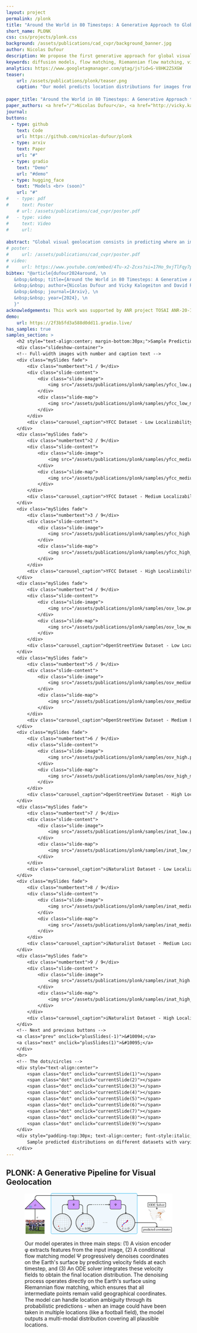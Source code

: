 ```yaml
---
layout: project
permalink: /plonk
title: "Around the World in 80 Timesteps: A Generative Approach to Global Visual Geolocation"
short_name: PLONK
css: css/projects/plonk.css
background: /assets/publications/cad_cvpr/background_banner.jpg
author: Nicolas Dufour
description: We propose the first generative approach for global visual geolocation that predicts where an image was captured on Earth. Our model achieves state-of-the-art performance on major benchmarks while handling location ambiguity through probabilistic predictions. The denoising process operates directly on the Earth's surface using Riemannian flow matching.
keywords: diffusion models, flow matching, Riemannian flow matching, visual geolocation, global visual geolocation, generative models, PLONK
analytics: https://www.googletagmanager.com/gtag/js?id=G-V8HK2ZSXGW
teaser:
    url: /assets/publications/plonk/teaser.png
    caption: "Our model predicts location distributions for images from three major visual geolocation datasets: iNat-21 (wildlife), YFCC-100M (natural images), and OSV-5M (street-view). The model can handle varying levels of location ambiguity by outputting appropriate probability distributions."

paper_title: "Around the World in 80 Timesteps: A Generative Approach to Global Visual Geolocation"
paper_authors: <a href="/">Nicolas Dufour</a>, <a href="http://vicky.kalogeiton.info/">Vicky Kalogeiton</a>, <a href="https://davidpicard.github.io/">David Picard</a>, <a href="https://loiclandrieu.com/">Loic Landrieu</a>
journal:
buttons:
  - type: github
    text: Code
    url: https://github.com/nicolas-dufour/plonk
  - type: arxiv
    text: Paper
    url: "#"
  - type: gradio
    text: "Demo"
    url: "#demo"
  - type: hugging_face
    text: "Models <br> (soon)"
    url: "#"
#   - type: pdf
#     text: Poster
    # url: /assets/publications/cad_cvpr/poster.pdf
#   - type: video
#     text: Video
#     url: 

abstract: "Global visual geolocation consists in predicting where an image was captured anywhere on Earth. Since not all images can be localized with the same precision, this task inherently involves a degree of ambiguity. However, existing approaches are deterministic and overlook this aspect. In this paper, we propose the first generative approach for visual geolocation based on diffusion and flow matching, and an extension to Riemannian flow matching, where the denoising process operates directly on the Earth's surface. Our model achieves state-of-the-art performance on three visual geolocation benchmarks: OpenStreetView-5M, YFCC-100M, and iNat21. In addition, we introduce the task of probabilistic visual geolocation, where the model predicts a probability distribution over all possible locations instead of a single point. We implement new metrics and baselines for this task, demonstrating the advantages of our generative approach."
# poster: 
#     url: /assets/publications/cad_cvpr/poster.pdf
# video: 
#     url: https://www.youtube.com/embed/4Tu-x2-Zcxs?si=17Ho_9xjTlFqy7pm
bibtex: "@article{dufour2024around, \n
   &nbsp;&nbsp; title={Around the World in 80 Timesteps: A Generative Approach to Global Visual Geolocation}, \n
   &nbsp;&nbsp; author={Nicolas Dufour and Vicky Kalogeiton and David Picard and Loic Landrieu}, \n
   &nbsp;&nbsp; journal={Arxiv}, \n
   &nbsp;&nbsp; year={2024}, \n
   }"
acknowledgements: This work was supported by ANR project TOSAI ANR-20-IADJ-0009, and was granted access to the HPC resources of IDRIS under the allocation 2024-AD011015664 made by GENCI. We would like to thank Julie Mordacq for proofreading the paper.
demo:
    url: https://2f3b5fd3a588d0dd11.gradio.live/
has_samples: true
samples_section: >
    <h2 style="text-align:center; margin-bottom:30px;">Sample Predictions</h2>
    <div class="slideshow-container">
    <!-- Full-width images with number and caption text -->
    <div class="mySlides fade">
        <div class="numbertext">1 / 9</div>
        <div class="slide-content">
            <div class="slide-image">
                <img src="/assets/publications/plonk/samples/yfcc_low.png" alt="Input image">
            </div>
            <div class="slide-map">
                <img src="/assets/publications/plonk/samples/yfcc_low_map.png" alt="Predicted map">
            </div>
        </div>
        <div class="carousel_caption">YFCC Dataset - Low Localizability</div>
    </div>
    <div class="mySlides fade">
        <div class="numbertext">2 / 9</div>
        <div class="slide-content">
            <div class="slide-image">
                <img src="/assets/publications/plonk/samples/yfcc_medium.png" alt="Input image">
            </div>
            <div class="slide-map">
                <img src="/assets/publications/plonk/samples/yfcc_medium_map.png" alt="Predicted map">
            </div>
        </div>
        <div class="carousel_caption">YFCC Dataset - Medium Localizability</div>
    </div>
    <div class="mySlides fade">
        <div class="numbertext">3 / 9</div>
        <div class="slide-content">
            <div class="slide-image">
                <img src="/assets/publications/plonk/samples/yfcc_high.png" alt="Input image">
            </div>
            <div class="slide-map">
                <img src="/assets/publications/plonk/samples/yfcc_high_map.png" alt="Predicted map">
            </div>
        </div>
        <div class="carousel_caption">YFCC Dataset - High Localizability</div>
    </div>
    <div class="mySlides fade">
        <div class="numbertext">4 / 9</div>
        <div class="slide-content">
            <div class="slide-image">
                <img src="/assets/publications/plonk/samples/osv_low.png" alt="Input image">
            </div>
            <div class="slide-map">
                <img src="/assets/publications/plonk/samples/osv_low_map.png" alt="Predicted map">
            </div>
        </div>
        <div class="carousel_caption">OpenStreetView Dataset - Low Localizability</div>
    </div>
    <div class="mySlides fade">
        <div class="numbertext">5 / 9</div>
        <div class="slide-content">
            <div class="slide-image">
                <img src="/assets/publications/plonk/samples/osv_medium.png" alt="Input image">
            </div>
            <div class="slide-map">
                <img src="/assets/publications/plonk/samples/osv_medium_map.png" alt="Predicted map">
            </div>
        </div>
        <div class="carousel_caption">OpenStreetView Dataset - Medium Localizability</div>
    </div>
    <div class="mySlides fade">
        <div class="numbertext">6 / 9</div>
        <div class="slide-content">
            <div class="slide-image">
                <img src="/assets/publications/plonk/samples/osv_high.png" alt="Input image">
            </div>
            <div class="slide-map">
                <img src="/assets/publications/plonk/samples/osv_high_map.png" alt="Predicted map">
            </div>
        </div>
        <div class="carousel_caption">OpenStreetView Dataset - High Localizability</div>
    </div>
    <div class="mySlides fade">
        <div class="numbertext">7 / 9</div>
        <div class="slide-content">
            <div class="slide-image">
                <img src="/assets/publications/plonk/samples/inat_low.png" alt="Input image">
            </div>
            <div class="slide-map">
                <img src="/assets/publications/plonk/samples/inat_low_map.png" alt="Predicted map">
            </div>
        </div>
        <div class="carousel_caption">iNaturalist Dataset - Low Localizability</div>
    </div>
    <div class="mySlides fade">
        <div class="numbertext">8 / 9</div>
        <div class="slide-content">
            <div class="slide-image">
                <img src="/assets/publications/plonk/samples/inat_medium.png" alt="Input image">
            </div>
            <div class="slide-map">
                <img src="/assets/publications/plonk/samples/inat_medium_map.png" alt="Predicted map">
            </div>
        </div>
        <div class="carousel_caption">iNaturalist Dataset - Medium Localizability</div>
    </div>
    <div class="mySlides fade">
        <div class="numbertext">9 / 9</div>
        <div class="slide-content">
            <div class="slide-image">
                <img src="/assets/publications/plonk/samples/inat_high.png" alt="Input image">
            </div>
            <div class="slide-map">
                <img src="/assets/publications/plonk/samples/inat_high_map.png" alt="Predicted map">
            </div>
        </div>
        <div class="carousel_caption">iNaturalist Dataset - High Localizability</div>
    </div>
    <!-- Next and previous buttons -->
    <a class="prev" onclick="plusSlides(-1)">&#10094;</a>
    <a class="next" onclick="plusSlides(1)">&#10095;</a>
    </div>
    <br>
    <!-- The dots/circles -->
    <div style="text-align:center">
        <span class="dot" onclick="currentSlide(1)"></span>
        <span class="dot" onclick="currentSlide(2)"></span>
        <span class="dot" onclick="currentSlide(3)"></span>
        <span class="dot" onclick="currentSlide(4)"></span>
        <span class="dot" onclick="currentSlide(5)"></span>
        <span class="dot" onclick="currentSlide(6)"></span>
        <span class="dot" onclick="currentSlide(7)"></span>
        <span class="dot" onclick="currentSlide(8)"></span>
        <span class="dot" onclick="currentSlide(9)"></span>
    </div>
    <div style="padding-top:30px; text-align:center; font-style:italic;">
        Sample predicted distributions on different datasets with varying levels of localizability.
    </div>
---
```

<div class="section">
    <h2>PLONK: A Generative Pipeline for Visual Geolocation</h2>
    <div style="width:80%; margin:auto">
        <img src="/assets/publications/plonk/pipeline.png">
        <p>Our model operates in three main steps: (1) A vision encoder φ extracts features from the input image, (2) A conditional flow matching model Ψ progressively denoises coordinates on the Earth's surface by predicting velocity fields at each timestep, and (3) An ODE solver integrates these velocity fields to obtain the final location distribution. The denoising process operates directly on the Earth's surface using Riemannian flow matching, which ensures that all intermediate points remain valid geographical coordinates.<br>
        The model can handle location ambiguity through its probabilistic predictions - when an image could have been taken in multiple locations (like a football field), the model outputs a multi-modal distribution covering all plausible locations.</p>
    </div>
</div>
<script>
    let slideIndex = 3;
    showSlides(slideIndex);
    // Next/previous controls
    function plusSlides(n) {
        showSlides(slideIndex += n);
    }
    // Thumbnail image controls
    function currentSlide(n) {
        showSlides(slideIndex = n);
    }
    function adjustMapHeight() {
        const currentSlide = document.getElementsByClassName("mySlides")[slideIndex - 1];
        const image = currentSlide.querySelector(".slide-image img");
        const mapContainer = currentSlide.querySelector(".slide-map");
        
        // Wait for image to load to get its height
        if (image.complete) {
            mapContainer.style.height = image.offsetHeight + "px";
        } else {
            image.onload = function() {
                mapContainer.style.height = image.offsetHeight + "px";
            }
        }
    }
    function showSlides(n) {
        let i;
        let slides = document.getElementsByClassName("mySlides");
        let dots = document.getElementsByClassName("dot");
        if (n > slides.length) { slideIndex = 1 }
        if (n < 1) { slideIndex = slides.length }
        for (i = 0; i < slides.length; i++) {
            slides[i].style.display = "none";
        }
        for (i = 0; i < dots.length; i++) {
            dots[i].className = dots[i].className.replace(" active", "");
        }
        slides[slideIndex - 1].style.display = "block";
        dots[slideIndex - 1].className += " active";
        
        // Add this line to adjust map height after showing slide
        adjustMapHeight();
    }
    // Add resize listener to handle window resizing
    window.addEventListener('resize', adjustMapHeight);
</script>